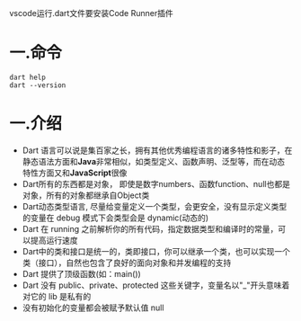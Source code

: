 vscode运行.dart文件要安装Code Runner插件

# 一.命令

```shell
dart help
dart --version
```



# 一.介绍

- Dart 语言可以说是集百家之长，拥有其他优秀编程语言的诸多特性和影子，在静态语法⽅⾯和**Java**⾮常相似，如类型定义、函数声明、泛型等，⽽在动态特性⽅⾯⼜和**JavaScript**很像
- Dart所有的东西都是对象， 即使是数字numbers、函数function、null也都是对象，所有的对象都继承自Object类
- Dart动态类型语言, 尽量给变量定义一个类型，会更安全，没有显示定义类型的变量在 debug 模式下会类型会是 dynamic(动态的)
- Dart 在 running 之前解析你的所有代码，指定数据类型和编译时的常量，可以提高运行速度
- Dart中的类和接口是统一的，类即接口，你可以继承一个类，也可以实现一个类（接口），自然也包含了良好的面向对象和并发编程的支持
- Dart 提供了顶级函数(如：main())
- Dart 没有 public、private、protected 这些关键字，变量名以"_"开头意味着对它的 lib 是私有的
- 没有初始化的变量都会被赋予默认值 null



